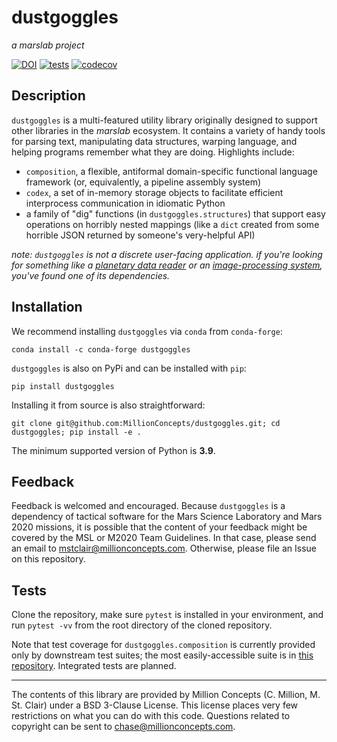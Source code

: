 # dustgoggles 
*a marslab project*

[![DOI](https://zenodo.org/badge/393797006.svg)](https://zenodo.org/badge/latestdoi/393797006)
[![tests](https://github.com/MillionConcepts/dustgoggles/actions/workflows/ubuntu_tests.yml/badge.svg)](https://github.com/MillionConcepts/dustgoggles/actions/workflows/ubuntu_tests.yml)
[![codecov](https://codecov.io/gh/MillionConcepts/dustgoggles/branch/main/graph/badge.svg?token=hbA0S2NHus)](https://codecov.io/gh/MillionConcepts/dustgoggles)

## Description

`dustgoggles` is a multi-featured utility library originally designed to
support other libraries in the *marslab* ecosystem. It contains a variety of
handy tools for parsing text, manipulating data structures, warping language,
and helping programs remember what they are doing. Highlights include:
* `composition`, a flexible, antiformal domain-specific functional language 
  framework (or, equivalently, a pipeline assembly system)
* `codex`, a set of in-memory storage objects to facilitate 
efficient interprocess communication in idiomatic Python   
* a family of "dig" functions (in `dustgoggles.structures`) that support 
  easy operations on horribly nested mappings (like a `dict` created from
  some horrible JSON returned by someone's very-helpful API)

*note: `dustgoggles` is not a discrete user-facing application. if you're 
looking for something like a 
[planetary data reader](www.github.com/millionconcepts/pdr) or an 
[image-processing system](www.github.com/millionconcepts/marslab), you've 
found one of its dependencies.*

## Installation

We recommend installing `dustgoggles` via `conda` from `conda-forge`:

`conda install -c conda-forge dustgoggles`

`dustgoggles` is also on PyPi and can be installed with `pip`:

`pip install dustgoggles`

Installing it from source is also straightforward:

`git clone git@github.com:MillionConcepts/dustgoggles.git; cd dustgoggles; pip install -e .`

The minimum supported version of Python is **3.9**.

## Feedback

Feedback is welcomed and encouraged. Because `dustgoggles` is a dependency of tactical software for 
the Mars Science Laboratory and Mars 2020 missions, it is possible that the content of your feedback might be 
covered by the MSL or M2020 Team Guidelines. In that case, please send an email to mstclair@millionconcepts.com. 
Otherwise, please file an Issue on this repository.

## Tests

Clone the repository, make sure `pytest` is installed in your environment, and run `pytest -vv` from the root 
directory of the cloned repository. 

Note that test coverage for `dustgoggles.composition` is currently provided only by downstream test suites; 
the most easily-accessible suite is in [this repository](www.github.com/millionconcepts/marslab). Integrated 
tests are planned.

----
The contents of this library are provided by Million Concepts (C. Million, M. St. Clair) 
under a BSD 3-Clause License. This license places very few restrictions on what you can 
do with this code. Questions related to copyright can be sent to chase@millionconcepts.com.
